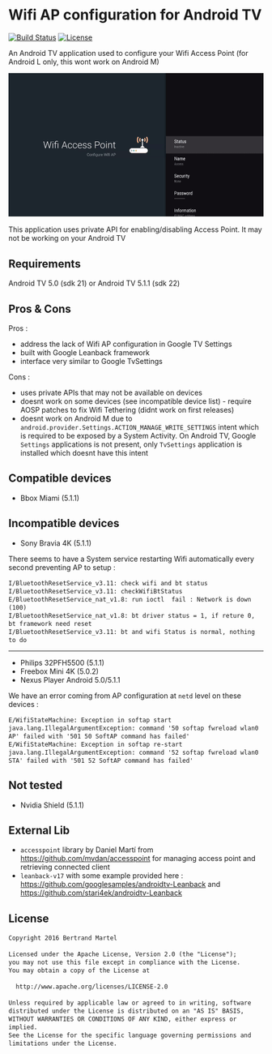 # Wifi AP configuration for Android TV #

[![Build Status](https://travis-ci.org/bertrandmartel/androidtv-access-point.svg?branch=master)](https://travis-ci.org/bertrandmartel/androidtv-access-point)
[![License](https://img.shields.io/hexpm/l/plug.svg)](LICENSE.md)

An Android TV application used to configure your Wifi Access Point (for Android L only, this wont work on Android M)

![screenshot](screen/screen.gif)

This application uses private API for enabling/disabling Access Point. It may not be working on your Android TV

## Requirements

Android TV 5.0 (sdk 21) or Android TV 5.1.1 (sdk 22)

## Pros & Cons

Pros :
* address the lack of Wifi AP configuration in Google TV Settings
* built with Google Leanback framework
* interface very similar to Google TvSettings

Cons :
* uses private APIs that may not be available on devices
* doesnt work on some devices (see incompatible device list) - require AOSP patches to fix Wifi Tethering (didnt work on first releases)
* doesnt work on Android M due to `android.provider.Settings.ACTION_MANAGE_WRITE_SETTINGS` intent which is required to be exposed by a System Activity. On Android TV, Google `Settings` applications is not present, only `TvSettings` application is installed which doesnt have this intent

## Compatible devices

* Bbox Miami (5.1.1)

## Incompatible devices

* Sony Bravia 4K (5.1.1)

There seems to have a System service restarting Wifi automatically every second preventing AP to setup :
```
I/BluetoothResetService_v3.11: check wifi and bt status
I/BluetoothResetService_v3.11: checkWifiBtStatus
E/BluetoothResetService_nat_v1.8: run ioctl  fail : Network is down (100)
I/BluetoothResetService_nat_v1.8: bt driver status = 1, if reture 0, bt framework need reset
I/BluetoothResetService_v3.11: bt and wifi Status is normal, nothing to do
```

<hr/>

* Philips 32PFH5500 (5.1.1)
* Freebox Mini 4K (5.0.2)
* Nexus Player Android 5.0/5.1.1

We have an error coming from AP configuration at `netd` level on these devices :
```
E/WifiStateMachine: Exception in softap start java.lang.IllegalArgumentException: command '50 softap fwreload wlan0 AP' failed with '501 50 SoftAP command has failed'
E/WifiStateMachine: Exception in softap re-start java.lang.IllegalArgumentException: command '52 softap fwreload wlan0 STA' failed with '501 52 SoftAP command has failed'
```

## Not tested

* Nvidia Shield (5.1.1)

## External Lib

* `accesspoint` library by Daniel Martí from https://github.com/mvdan/accesspoint for managing access point and retrieving connected client
* `leanback-v17` with some example provided here : https://github.com/googlesamples/androidtv-Leanback and https://github.com/stari4ek/androidtv-Leanback

## License

```
Copyright 2016 Bertrand Martel

Licensed under the Apache License, Version 2.0 (the "License");
you may not use this file except in compliance with the License.
You may obtain a copy of the License at

  http://www.apache.org/licenses/LICENSE-2.0

Unless required by applicable law or agreed to in writing, software
distributed under the License is distributed on an "AS IS" BASIS,
WITHOUT WARRANTIES OR CONDITIONS OF ANY KIND, either express or implied.
See the License for the specific language governing permissions and
limitations under the License.
```